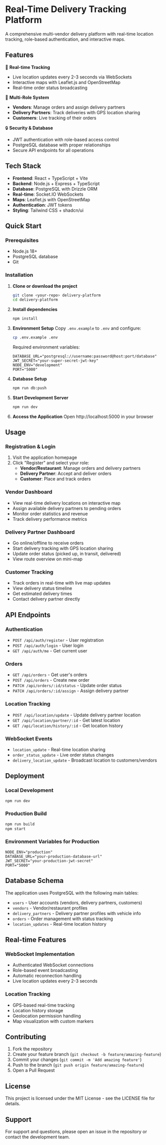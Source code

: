 # Real-Time Delivery Tracking Platform

A comprehensive multi-vendor delivery platform with real-time location tracking, role-based authentication, and interactive maps.

## Features

🚀 **Real-time Tracking**
- Live location updates every 2-3 seconds via WebSockets
- Interactive maps with Leaflet.js and OpenStreetMap
- Real-time order status broadcasting

👥 **Multi-Role System**
- **Vendors**: Manage orders and assign delivery partners
- **Delivery Partners**: Track deliveries with GPS location sharing
- **Customers**: Live tracking of their orders

🔒 **Security & Database**
- JWT authentication with role-based access control
- PostgreSQL database with proper relationships
- Secure API endpoints for all operations

## Tech Stack

- **Frontend**: React + TypeScript + Vite
- **Backend**: Node.js + Express + TypeScript
- **Database**: PostgreSQL with Drizzle ORM
- **Real-time**: Socket.IO WebSockets
- **Maps**: Leaflet.js with OpenStreetMap
- **Authentication**: JWT tokens
- **Styling**: Tailwind CSS + shadcn/ui

## Quick Start

### Prerequisites
- Node.js 18+ 
- PostgreSQL database
- Git

### Installation

1. **Clone or download the project**
   ```bash
   git clone <your-repo> delivery-platform
   cd delivery-platform
   ```

2. **Install dependencies**
   ```bash
   npm install
   ```

3. **Environment Setup**
   Copy `.env.example` to `.env` and configure:
   ```bash
   cp .env.example .env
   ```
   
   Required environment variables:
   ```env
   DATABASE_URL="postgresql://username:password@host:port/database"
   JWT_SECRET="your-super-secret-jwt-key"
   NODE_ENV="development"
   PORT="5000"
   ```

4. **Database Setup**
   ```bash
   npm run db:push
   ```

5. **Start Development Server**
   ```bash
   npm run dev
   ```

6. **Access the Application**
   Open http://localhost:5000 in your browser

## Usage

### Registration & Login
1. Visit the application homepage
2. Click "Register" and select your role:
   - **Vendor/Restaurant**: Manage orders and delivery partners
   - **Delivery Partner**: Accept and deliver orders
   - **Customer**: Place and track orders

### Vendor Dashboard
- View real-time delivery locations on interactive map
- Assign available delivery partners to pending orders
- Monitor order statistics and revenue
- Track delivery performance metrics

### Delivery Partner Dashboard
- Go online/offline to receive orders
- Start delivery tracking with GPS location sharing
- Update order status (picked up, in transit, delivered)
- View route overview on mini-map

### Customer Tracking
- Track orders in real-time with live map updates
- View delivery status timeline
- Get estimated delivery times
- Contact delivery partner directly

## API Endpoints

### Authentication
- `POST /api/auth/register` - User registration
- `POST /api/auth/login` - User login
- `GET /api/auth/me` - Get current user

### Orders
- `GET /api/orders` - Get user's orders
- `POST /api/orders` - Create new order
- `PATCH /api/orders/:id/status` - Update order status
- `PATCH /api/orders/:id/assign` - Assign delivery partner

### Location Tracking
- `POST /api/location/update` - Update delivery partner location
- `GET /api/location/partner/:id` - Get latest location
- `GET /api/location/history/:id` - Get location history

### WebSocket Events
- `location_update` - Real-time location sharing
- `order_status_update` - Live order status changes
- `delivery_location_update` - Broadcast location to customers/vendors

## Deployment

### Local Development
```bash
npm run dev
```

### Production Build
```bash
npm run build
npm start
```

### Environment Variables for Production
```env
NODE_ENV="production"
DATABASE_URL="your-production-database-url"
JWT_SECRET="your-production-jwt-secret"
PORT="5000"
```

## Database Schema

The application uses PostgreSQL with the following main tables:
- `users` - User accounts (vendors, delivery partners, customers)
- `vendors` - Vendor/restaurant profiles
- `delivery_partners` - Delivery partner profiles with vehicle info
- `orders` - Order management with status tracking
- `location_updates` - Real-time location history

## Real-time Features

### WebSocket Implementation
- Authenticated WebSocket connections
- Role-based event broadcasting
- Automatic reconnection handling
- Live location updates every 2-3 seconds

### Location Tracking
- GPS-based real-time tracking
- Location history storage
- Geolocation permission handling
- Map visualization with custom markers

## Contributing

1. Fork the repository
2. Create your feature branch (`git checkout -b feature/amazing-feature`)
3. Commit your changes (`git commit -m 'Add amazing feature'`)
4. Push to the branch (`git push origin feature/amazing-feature`)
5. Open a Pull Request

## License

This project is licensed under the MIT License - see the LICENSE file for details.

## Support

For support and questions, please open an issue in the repository or contact the development team.